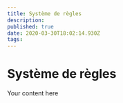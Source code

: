 ```yaml
---
title: Système de règles
description: 
published: true
date: 2020-03-30T18:02:14.930Z
tags: 
---
```


# Système de règles
Your content here